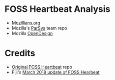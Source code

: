 # FOSS Heartbeat Analysis
* [Mozillians.org](./mozillians/sentiment.html)
* Mozilla's [ParSys](./parsys/sentiment.html) team repo
* Mozilla [OpenDesign](./OpenDesign/sentiment.html)

# Credits
* [Original FOSS Heartbeat](https://github.com/sagesharp/foss-heartbeat/) repo
* Fiji's [March 2018 update of FOSS Hearbeat](https://github.com/fiji-flo/foss-heartbeat/)
